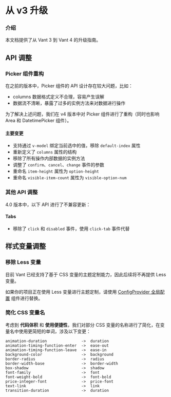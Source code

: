 # 从 v3 升级

### 介绍

本文档提供了从 Vant 3 到 Vant 4 的升级指南。

## API 调整

### Picker 组件重构

在之前的版本中，Picker 组件的 API 设计存在较大问题，比如：

- columns 数据格式定义不合理，容易产生误解
- 数据流不清晰，暴露了过多的实例方法来对数据进行操作

为了解决上述问题，我们在 v4 版本中对 Picker 组件进行了重构（同时也影响 Area 和 DatetimePicker 组件）。

#### 主要变更

- 支持通过 `v-model` 绑定当前选中的值，移除 `default-index` 属性
- 重新定义了 `columns` 属性的结构
- 移除了所有操作内部数据的实例方法
- 调整了 `confirm`、`cancel`、`change` 事件的参数
- 重命名 `item-height` 属性为 `option-height`
- 重命名 `visible-item-count` 属性为 `visible-option-num`

### 其他 API 调整

4.0 版本中，以下 API 进行了不兼容更新：

#### Tabs

- 移除了 `click` 和 `disabled` 事件，使用 `click-tab` 事件代替

## 样式变量调整

### 移除 Less 变量

目前 Vant 已经支持了基于 CSS 变量的主题定制能力，因此后续将不再提供 Less 变量。

如果你的项目正在使用 Less 变量进行主题定制，请使用 [ConfigProvider 全局配置](#/zh-CN/config-provider) 组件进行替换。

### 简化 CSS 变量名

考虑到 **代码体积** 和 **使用便捷性**，我们对部分 CSS 变量的名称进行了简化，在变量名中使用更简短的单词，涉及以下变更：

```less
animation-duration               ->  duration
animation-timing-function-enter  ->  ease-out
animation-timing-function-leave  ->  ease-in
background-color                 ->  background
border-radius                    ->  radius
border-width-base                ->  border-width
box-shadow                       ->  shadow
font-family                      ->  font
font-weight-bold                 ->  font-bold
price-integer-font               ->  price-font
text-link                        ->  link
transition-duration              ->  duration
```
